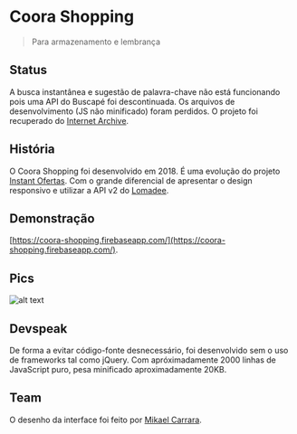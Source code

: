 # Coora Shopping
> Para armazenamento e lembrança

## Status
A busca instantânea e sugestão de palavra-chave não está funcionando pois uma API do Buscapé foi descontinuada.
Os arquivos de desenvolvimento (JS não minificado) foram perdidos. O projeto foi recuperado do [Internet Archive](https://archive.org/).

## História
O Coora Shopping foi desenvolvido em 2018. É uma evolução do projeto [Instant Ofertas](https://github.com/dirceup/instant-ofertas). Com o grande diferencial de apresentar o design responsivo e utilizar a API v2 do [Lomadee](https://www.lomadee.com/).

## Demonstração
[https://coora-shopping.firebaseapp.com/](https://coora-shopping.firebaseapp.com/).

## Pics
![alt text](https://raw.githubusercontent.com/dirceup/coora-shopping/master/pics.png)

## Devspeak
De forma a evitar código-fonte desnecessário, foi desenvolvido sem o uso de frameworks tal como jQuery. Com apróximadamente 2000 linhas de JavaScript puro, pesa minificado aproximadamente 20KB.

## Team
O desenho da interface foi feito por [Mikael Carrara](https://github.com/mikaelcarrara).
